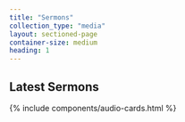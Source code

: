 ```yaml
---
title: "Sermons"
collection_type: "media"
layout: sectioned-page
container-size: medium
heading: 1
---
```


## Latest Sermons

{% include components/audio-cards.html %}
